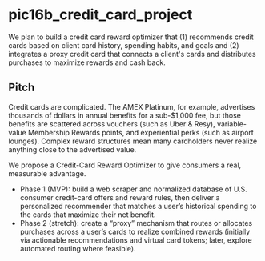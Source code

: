 # pic16b_credit_card_project
We plan to build a credit card reward optimizer that (1) recommends credit cards based on client card history, spending habits, and goals and (2) integrates a proxy credit card that connects a client's cards and distributes purchases to maximize rewards and cash back.

## Pitch
Credit cards are complicated. The AMEX Platinum, for example, advertises thousands of dollars in annual benefits for a sub-$1,000 fee, but those benefits are scattered across vouchers (such as Uber & Resy), variable-value Membership Rewards points, and experiential perks (such as airport lounges). Complex reward structures mean many cardholders never realize anything close to the advertised value.

We propose a Credit-Card Reward Optimizer to give consumers a real, measurable advantage. 
* Phase 1 (MVP): build a web scraper and normalized database of U.S. consumer credit-card offers and reward rules, then deliver a personalized recommender that matches a user’s historical spending to the cards that maximize their net benefit. 
* Phase 2 (stretch): create a “proxy” mechanism that routes or allocates purchases across a user’s cards to realize combined rewards (initially via actionable recommendations and virtual card tokens; later, explore automated routing where feasible).